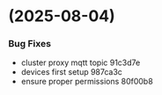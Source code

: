 #  (2025-08-04)


### Bug Fixes

* cluster proxy mqtt topic 91c3d7e
* devices first setup 987ca3c
* ensure proper permissions 80f00b8



